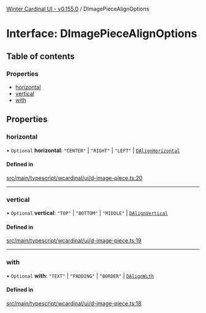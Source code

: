 [Winter Cardinal UI - v0.155.0](../index.md) / DImagePieceAlignOptions

# Interface: DImagePieceAlignOptions

## Table of contents

### Properties

- [horizontal](DImagePieceAlignOptions.md#horizontal)
- [vertical](DImagePieceAlignOptions.md#vertical)
- [with](DImagePieceAlignOptions.md#with)

## Properties

### horizontal

• `Optional` **horizontal**: ``"CENTER"`` \| ``"RIGHT"`` \| ``"LEFT"`` \| [`DAlignHorizontal`](../index.md#dalignhorizontal)

#### Defined in

[src/main/typescript/wcardinal/ui/d-image-piece.ts:20](https://github.com/winter-cardinal/winter-cardinal-ui/blob/v0.155.0/src/main/typescript/wcardinal/ui/d-image-piece.ts#L20)

___

### vertical

• `Optional` **vertical**: ``"TOP"`` \| ``"BOTTOM"`` \| ``"MIDDLE"`` \| [`DAlignVertical`](../index.md#dalignvertical)

#### Defined in

[src/main/typescript/wcardinal/ui/d-image-piece.ts:19](https://github.com/winter-cardinal/winter-cardinal-ui/blob/v0.155.0/src/main/typescript/wcardinal/ui/d-image-piece.ts#L19)

___

### with

• `Optional` **with**: ``"TEXT"`` \| ``"PADDING"`` \| ``"BORDER"`` \| [`DAlignWith`](../index.md#dalignwith)

#### Defined in

[src/main/typescript/wcardinal/ui/d-image-piece.ts:18](https://github.com/winter-cardinal/winter-cardinal-ui/blob/v0.155.0/src/main/typescript/wcardinal/ui/d-image-piece.ts#L18)
